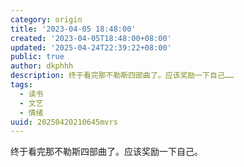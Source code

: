 ```yaml
---
category: origin
title: '2023-04-05 18:48:00'
created: '2023-04-05T18:48:00+08:00'
updated: '2025-04-24T22:39:22+08:00'
public: true
author: dkphhh
description: 终于看完那不勒斯四部曲了。应该奖励一下自己……
tags:
  - 读书
  - 文艺
  - 情绪
uuid: 20250420210645mvrs
---
```


终于看完那不勒斯四部曲了。应该奖励一下自己。
